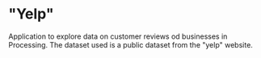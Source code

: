 # "Yelp"

Application to explore data on customer reviews od businesses in Processing. The dataset used is a public dataset from the "yelp" website.
